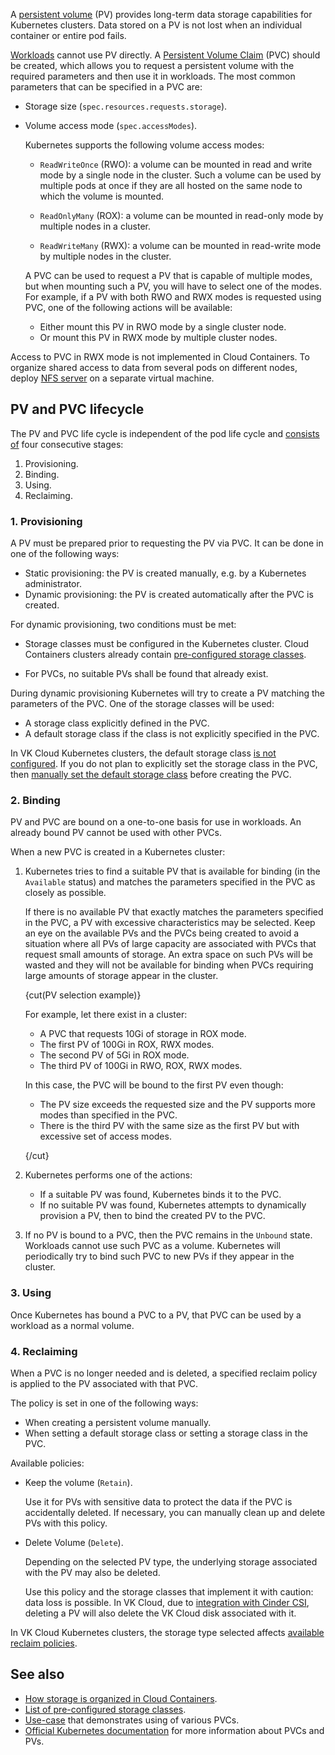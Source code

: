 A [persistent volume](https://kubernetes.io/docs/concepts/storage/persistent-volumes/) (PV) provides long-term data storage capabilities for Kubernetes clusters. Data stored on a PV is not lost when an individual container or entire pod fails.

[Workloads](https://kubernetes.io/docs/concepts/workloads/) cannot use PV directly. A [Persistent Volume Claim](https://kubernetes.io/docs/concepts/storage/persistent-volumes/#introduction) (PVC) should be created, which allows you to request a persistent volume with the required parameters and then use it in workloads. The most common parameters that can be specified in a PVC are:

- Storage size (`spec.resources.requests.storage`).
- Volume access mode (`spec.accessModes`).

  Kubernetes supports the following volume access modes:

  - `ReadWriteOnce` (RWO): a volume can be mounted in read and write mode by a single node in the cluster. Such a volume can be used by multiple pods at once if they are all hosted on the same node to which the volume is mounted.

  - `ReadOnlyMany` (ROX): a volume can be mounted in read-only mode by multiple nodes in a cluster.
  - `ReadWriteMany` (RWX): a volume can be mounted in read-write mode by multiple nodes in the cluster.

  A PVC can be used to request a PV that is capable of multiple modes, but when mounting such a PV, you will have to select one of the modes. For example, if a PV with both RWO and RWX modes is requested using PVC, one of the following actions will be available:

  - Either mount this PV in RWO mode by a single cluster node.
  - Or mount this PV in RWX mode by multiple cluster nodes.

<info>

Access to PVC in RWX mode is not implemented in Cloud Containers. To organize shared access to data from several pods on different nodes, deploy [NFS server](/ru/computing/iaas/instructions/fs-manage) on a separate virtual machine.

</info>

## PV and PVC lifecycle

The PV and PVC life cycle is independent of the pod life cycle and [consists of](https://kubernetes.io/docs/concepts/storage/persistent-volumes/#lifecycle-of-a-volume-and-claim) four consecutive stages:

1. Provisioning.
1. Binding.
1. Using.
1. Reclaiming.

### 1. Provisioning

A PV must be prepared prior to requesting the PV via PVC. It can be done in one of the following ways:

- Static provisioning: the PV is created manually, e.g. by a Kubernetes administrator.
- Dynamic provisioning: the PV is created automatically after the PVC is created.

For dynamic provisioning, two conditions must be met:

- Storage classes must be configured in the Kubernetes cluster. Cloud Containers clusters already contain [pre-configured storage classes](../../concepts/storage#pre_configured_storage_classes).

- For PVCs, no suitable PVs shall be found that already exist.

During dynamic provisioning Kubernetes will try to create a PV matching the parameters of the PVC. One of the storage classes will be used:

- A storage class explicitly defined in the PVC.
- A default storage class if the class is not explicitly specified in the PVC.

In VK Cloud Kubernetes clusters, the default storage class [is not configured](../../concepts/storage#pre_configured_storage_classes). If you do not plan to explicitly set the storage class in the PVC, then [manually set the default storage class](https://kubernetes.io/docs/tasks/administer-cluster/change-default-storage-class/) before creating the PVC.

### 2. Binding

PV and PVC are bound on a one-to-one basis for use in workloads. An already bound PV cannot be used with other PVCs.

When a new PVC is created in a Kubernetes cluster:

1. Kubernetes tries to find a suitable PV that is available for binding (in the `Available` status) and matches the parameters specified in the PVC as closely as possible.

   If there is no available PV that exactly matches the parameters specified in the PVC, a PV with excessive characteristics may be selected. Keep an eye on the available PVs and the PVCs being created to avoid a situation where all PVs of large capacity are associated with PVCs that request small amounts of storage. An extra space on such PVs will be wasted and they will not be available for binding when PVCs requiring large amounts of storage appear in the cluster.

   {cut(PV selection example)}

   For example, let there exist in a cluster:

   - A PVC that requests 10Gi of storage in ROX mode.
   - The first PV of 100Gi in ROX, RWX modes.
   - The second PV of 5Gi in ROX mode.
   - The third PV of 100Gi in RWO, ROX, RWX modes.

   In this case, the PVC will be bound to the first PV even though:

   - The PV size exceeds the requested size and the PV supports more modes than specified in the PVC.
   - There is the third PV with the same size as the first PV but with excessive set of access modes.

   {/cut}

1. Kubernetes performs one of the actions:

   - If a suitable PV was found, Kubernetes binds it to the PVC.
   - If no suitable PV was found, Kubernetes attempts to dynamically provision a PV, then to bind the created PV to the PVC.

1. If no PV is bound to a PVC, then the PVC remains in the `Unbound` state. Workloads cannot use such PVC as a volume. Kubernetes will periodically try to bind such PVC to new PVs if they appear in the cluster.

### 3. Using

Once Kubernetes has bound a PVC to a PV, that PVC can be used by a workload as a normal volume.

### 4. Reclaiming

When a PVC is no longer needed and is deleted, a specified reclaim policy is applied to the PV associated with that PVC.

The policy is set in one of the following ways:

- When creating a persistent volume manually.
- When setting a default storage class or setting a storage class in the PVC.

Available policies:

- Keep the volume (`Retain`).

  Use it for PVs with sensitive data to protect the data if the PVC is accidentally deleted. If necessary, you can manually clean up and delete PVs with this policy.

- Delete Volume (`Delete`).

  Depending on the selected PV type, the underlying storage associated with the PV may also be deleted.

  <warn>

  Use this policy and the storage classes that implement it with caution: data loss is possible.
  In VK Cloud, due to [integration with Cinder CSI](../../concepts/storage#working_with_container_storage_interface_csi), deleting a PV will also delete the VK Cloud disk associated with it.

  </warn>

In VK Cloud Kubernetes clusters, the storage type selected affects [available reclaim policies](../../concepts/storage#available_reclaim_policies_for_persistent_volumes).

## See also

- [How storage is organized in Cloud Containers](../../concepts/storage).
- [List of pre-configured storage classes](../../concepts/storage#pre_configured_storage_classes).
- [Use-case](../../how-to-guides/storage) that demonstrates using of various PVCs.
- [Official Kubernetes documentation](https://kubernetes.io/docs/concepts/storage/persistent-volumes) for more information about PVCs and PVs.
